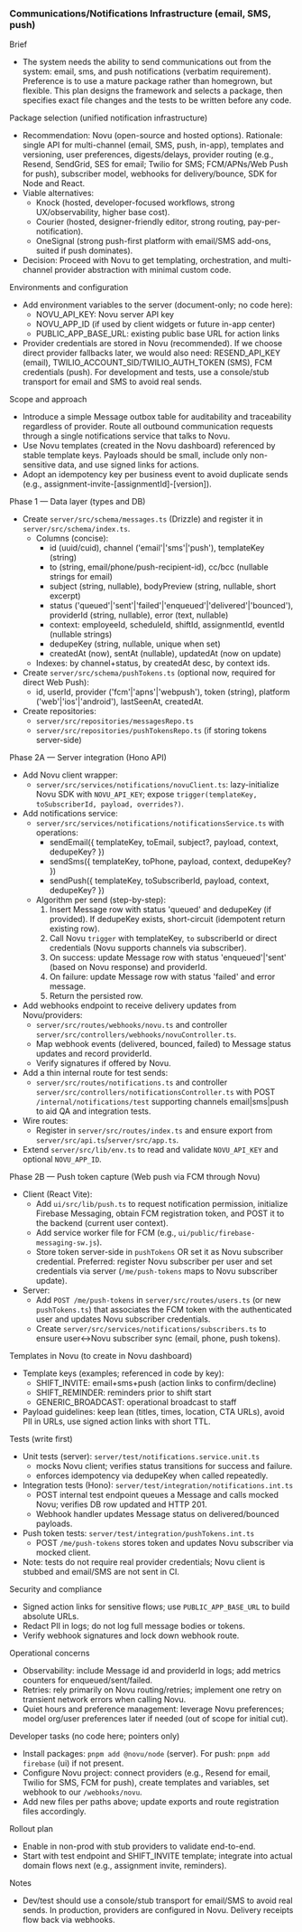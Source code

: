 ### Communications/Notifications Infrastructure (email, SMS, push)

Brief
- The system needs the ability to send communications out from the system: email, sms, and push notifications (verbatim requirement). Preference is to use a mature package rather than homegrown, but flexible. This plan designs the framework and selects a package, then specifies exact file changes and the tests to be written before any code.

Package selection (unified notification infrastructure)
- Recommendation: Novu (open-source and hosted options). Rationale: single API for multi-channel (email, SMS, push, in-app), templates and versioning, user preferences, digests/delays, provider routing (e.g., Resend, SendGrid, SES for email; Twilio for SMS; FCM/APNs/Web Push for push), subscriber model, webhooks for delivery/bounce, SDK for Node and React.
- Viable alternatives:
  - Knock (hosted, developer-focused workflows, strong UX/observability, higher base cost).
  - Courier (hosted, designer-friendly editor, strong routing, pay-per-notification).
  - OneSignal (strong push-first platform with email/SMS add-ons, suited if push dominates).
- Decision: Proceed with Novu to get templating, orchestration, and multi-channel provider abstraction with minimal custom code.

Environments and configuration
- Add environment variables to the server (document-only; no code here):
  - NOVU_API_KEY: Novu server API key
  - NOVU_APP_ID (if used by client widgets or future in-app center)
  - PUBLIC_APP_BASE_URL: existing public base URL for action links
- Provider credentials are stored in Novu (recommended). If we choose direct provider fallbacks later, we would also need: RESEND_API_KEY (email), TWILIO_ACCOUNT_SID/TWILIO_AUTH_TOKEN (SMS), FCM credentials (push). For development and tests, use a console/stub transport for email and SMS to avoid real sends.

Scope and approach
- Introduce a simple Message outbox table for auditability and traceability regardless of provider. Route all outbound communication requests through a single notifications service that talks to Novu.
- Use Novu templates (created in the Novu dashboard) referenced by stable template keys. Payloads should be small, include only non-sensitive data, and use signed links for actions.
- Adopt an idempotency key per business event to avoid duplicate sends (e.g., assignment-invite-[assignmentId]-[version]).

Phase 1 — Data layer (types and DB)
- Create `server/src/schema/messages.ts` (Drizzle) and register it in `server/src/schema/index.ts`.
  - Columns (concise):
    - id (uuid/cuid), channel ('email'|'sms'|'push'), templateKey (string)
    - to (string, email/phone/push-recipient-id), cc/bcc (nullable strings for email)
    - subject (string, nullable), bodyPreview (string, nullable, short excerpt)
    - status ('queued'|'sent'|'failed'|'enqueued'|'delivered'|'bounced'), providerId (string, nullable), error (text, nullable)
    - context: employeeId, scheduleId, shiftId, assignmentId, eventId (nullable strings)
    - dedupeKey (string, nullable, unique when set)
    - createdAt (now), sentAt (nullable), updatedAt (now on update)
  - Indexes: by channel+status, by createdAt desc, by context ids.
- Create `server/src/schema/pushTokens.ts` (optional now, required for direct Web Push):
  - id, userId, provider ('fcm'|'apns'|'webpush'), token (string), platform ('web'|'ios'|'android'), lastSeenAt, createdAt.
- Create repositories:
  - `server/src/repositories/messagesRepo.ts`
  - `server/src/repositories/pushTokensRepo.ts` (if storing tokens server-side)

Phase 2A — Server integration (Hono API)
- Add Novu client wrapper:
  - `server/src/services/notifications/novuClient.ts`: lazy-initialize Novu SDK with `NOVU_API_KEY`; expose `trigger(templateKey, toSubscriberId, payload, overrides?)`.
- Add notifications service:
  - `server/src/services/notifications/notificationsService.ts` with operations:
    - sendEmail({ templateKey, toEmail, subject?, payload, context, dedupeKey? })
    - sendSms({ templateKey, toPhone, payload, context, dedupeKey? })
    - sendPush({ templateKey, toSubscriberId, payload, context, dedupeKey? })
  - Algorithm per send (step-by-step):
    1) Insert Message row with status 'queued' and dedupeKey (if provided). If dedupeKey exists, short-circuit (idempotent return existing row).
    2) Call Novu `trigger` with templateKey, `to` subscriberId or direct credentials (Novu supports channels via subscriber).
    3) On success: update Message row with status 'enqueued'|'sent' (based on Novu response) and providerId.
    4) On failure: update Message row with status 'failed' and error message.
    5) Return the persisted row.
- Add webhooks endpoint to receive delivery updates from Novu/providers:
  - `server/src/routes/webhooks/novu.ts` and controller `server/src/controllers/webhooks/novuController.ts`.
  - Map webhook events (delivered, bounced, failed) to Message status updates and record providerId.
  - Verify signatures if offered by Novu.
- Add a thin internal route for test sends:
  - `server/src/routes/notifications.ts` and controller `server/src/controllers/notificationsController.ts` with POST `/internal/notifications/test` supporting channels email|sms|push to aid QA and integration tests.
- Wire routes:
  - Register in `server/src/routes/index.ts` and ensure export from `server/src/api.ts`/`server/src/app.ts`.
- Extend `server/src/lib/env.ts` to read and validate `NOVU_API_KEY` and optional `NOVU_APP_ID`.

Phase 2B — Push token capture (Web push via FCM through Novu)
- Client (React Vite):
  - Add `ui/src/lib/push.ts` to request notification permission, initialize Firebase Messaging, obtain FCM registration token, and POST it to the backend (current user context).
  - Add service worker file for FCM (e.g., `ui/public/firebase-messaging-sw.js`).
  - Store token server-side in `pushTokens` OR set it as Novu subscriber credential. Preferred: register Novu subscriber per user and set credentials via server (`/me/push-tokens` maps to Novu subscriber update).
- Server:
  - Add `POST /me/push-tokens` in `server/src/routes/users.ts` (or new `pushTokens.ts`) that associates the FCM token with the authenticated user and updates Novu subscriber credentials.
  - Create `server/src/services/notifications/subscribers.ts` to ensure user↔Novu subscriber sync (email, phone, push tokens).

Templates in Novu (to create in Novu dashboard)
- Template keys (examples; referenced in code by key):
  - SHIFT_INVITE: email+sms+push (action links to confirm/decline)
  - SHIFT_REMINDER: reminders prior to shift start
  - GENERIC_BROADCAST: operational broadcast to staff
- Payload guidelines: keep lean (titles, times, location, CTA URLs), avoid PII in URLs, use signed action links with short TTL.

Tests (write first)
- Unit tests (server): `server/test/notifications.service.unit.ts`
  - mocks Novu client; verifies status transitions for success and failure.
  - enforces idempotency via dedupeKey when called repeatedly.
- Integration tests (Hono): `server/test/integration/notifications.int.ts`
  - POST internal test endpoint queues a Message and calls mocked Novu; verifies DB row updated and HTTP 201.
  - Webhook handler updates Message status on delivered/bounced payloads.
- Push token tests: `server/test/integration/pushTokens.int.ts`
  - POST `/me/push-tokens` stores token and updates Novu subscriber via mocked client.
- Note: tests do not require real provider credentials; Novu client is stubbed and email/SMS are not sent in CI.

Security and compliance
- Signed action links for sensitive flows; use `PUBLIC_APP_BASE_URL` to build absolute URLs.
- Redact PII in logs; do not log full message bodies or tokens.
- Verify webhook signatures and lock down webhook route.

Operational concerns
- Observability: include Message id and providerId in logs; add metrics counters for enqueued/sent/failed.
- Retries: rely primarily on Novu routing/retries; implement one retry on transient network errors when calling Novu.
- Quiet hours and preference management: leverage Novu preferences; model org/user preferences later if needed (out of scope for initial cut).

Developer tasks (no code here; pointers only)
- Install packages: `pnpm add @novu/node` (server). For push: `pnpm add firebase` (ui) if not present.
- Configure Novu project: connect providers (e.g., Resend for email, Twilio for SMS, FCM for push), create templates and variables, set webhook to our `/webhooks/novu`.
- Add new files per paths above; update exports and route registration files accordingly.

Rollout plan
- Enable in non-prod with stub providers to validate end-to-end.
- Start with test endpoint and SHIFT_INVITE template; integrate into actual domain flows next (e.g., assignment invite, reminders).

Notes
- Dev/test should use a console/stub transport for email/SMS to avoid real sends. In production, providers are configured in Novu. Delivery receipts flow back via webhooks.

